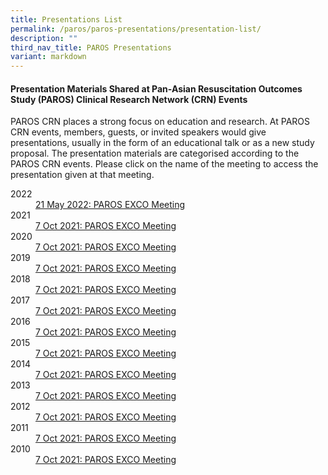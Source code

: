 ```yaml
---
title: Presentations List
permalink: /paros/paros-presentations/presentation-list/
description: ""
third_nav_title: PAROS Presentations
variant: markdown
---
```

#### Presentation Materials Shared at Pan-Asian Resuscitation Outcomes Study (PAROS) Clinical Research Network (CRN) Events

PAROS CRN places a strong focus on education and research. At PAROS CRN events, members, guests, or invited speakers would give presentations, usually in the form of an educational talk or as a new study proposal. The presentation materials are categorised according to the PAROS CRN events. Please click on the name of the meeting to access the presentation given at that meeting.

<dl>
	<dt>
		2022
	</dt>
	<dd>
		<a href="/paros/paros-presentations/21-may-2022-paros-exco-meeting/">21 May 2022: PAROS EXCO Meeting</a>
	</dd>
	<dt>
		2021
	</dt>
	<dd>
		<a href="/paros/paros-presentations/7-oct-2021-paros-exco-meeting/">7 Oct 2021: PAROS EXCO Meeting</a>
	</dd>
	<dt>
		2020
	</dt>
	<dd>
		<a href="/paros/paros-presentations/7-oct-2021-paros-exco-meeting/">7 Oct 2021: PAROS EXCO Meeting</a>
	</dd>
	<dt>
		2019
	</dt>
	<dd>
		<a href="/paros/paros-presentations/7-oct-2021-paros-exco-meeting/">7 Oct 2021: PAROS EXCO Meeting</a>
	</dd>
	<dt>
		2018
	</dt>
	<dd>
		<a href="/paros/paros-presentations/7-oct-2021-paros-exco-meeting/">7 Oct 2021: PAROS EXCO Meeting</a>
	</dd>
	<dt>
		2017
	</dt>
	<dd>
		<a href="/paros/paros-presentations/7-oct-2021-paros-exco-meeting/">7 Oct 2021: PAROS EXCO Meeting</a>
	</dd>
	<dt>
		2016
	</dt>
	<dd>
		<a href="/paros/paros-presentations/7-oct-2021-paros-exco-meeting/">7 Oct 2021: PAROS EXCO Meeting</a>
	</dd>
	<dt>
		2015
	</dt>
	<dd>
		<a href="/paros/paros-presentations/7-oct-2021-paros-exco-meeting/">7 Oct 2021: PAROS EXCO Meeting</a>
	</dd>
	<dt>
		2014
	</dt>
	<dd>
		<a href="/paros/paros-presentations/7-oct-2021-paros-exco-meeting/">7 Oct 2021: PAROS EXCO Meeting</a>
	</dd>
	<dt>
		2013
	</dt>
	<dd>
		<a href="/paros/paros-presentations/7-oct-2021-paros-exco-meeting/">7 Oct 2021: PAROS EXCO Meeting</a>
	</dd>
	<dt>
		2012
	</dt>
	<dd>
		<a href="/paros/paros-presentations/7-oct-2021-paros-exco-meeting/">7 Oct 2021: PAROS EXCO Meeting</a>
	</dd>
	<dt>
		2011
	</dt>
	<dd>
		<a href="/paros/paros-presentations/7-oct-2021-paros-exco-meeting/">7 Oct 2021: PAROS EXCO Meeting</a>
	</dd>
	<dt>
		2010
	</dt>
	<dd>
		<a href="/paros/paros-presentations/7-oct-2021-paros-exco-meeting/">7 Oct 2021: PAROS EXCO Meeting</a>
	</dd>
</dl>